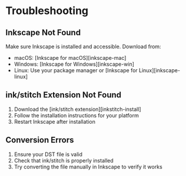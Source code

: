 # Troubleshooting

## Inkscape Not Found

Make sure Inkscape is installed and accessible. Download from:
- macOS: [Inkscape for macOS][inkscape-mac]
- Windows: [Inkscape for Windows][inkscape-win]
- Linux: Use your package manager or [Inkscape for Linux][inkscape-linux]

## ink/stitch Extension Not Found

1. Download the [ink/stitch extension][inkstitch-install]
2. Follow the installation instructions for your platform
3. Restart Inkscape after installation

## Conversion Errors

1. Ensure your DST file is valid
2. Check that ink/stitch is properly installed
3. Try converting the file manually in Inkscape to verify it works

